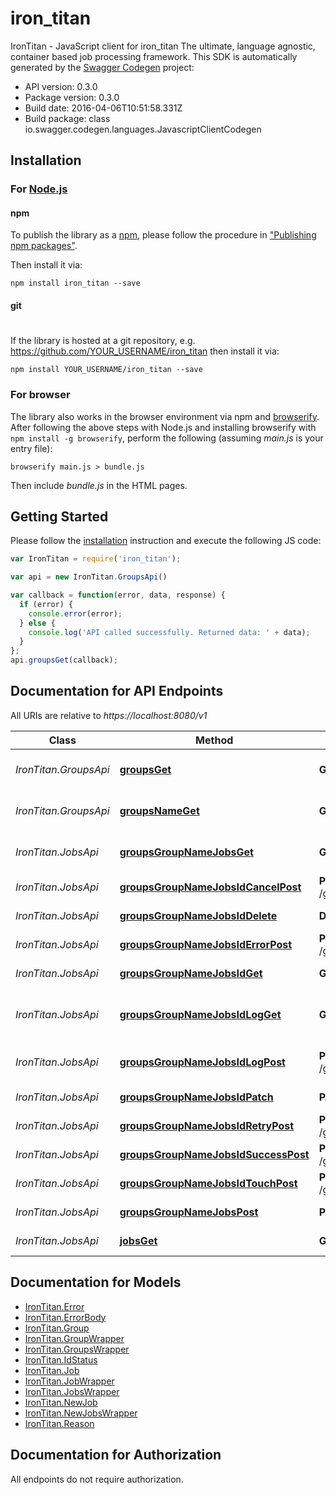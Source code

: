 # iron_titan

IronTitan - JavaScript client for iron_titan
The ultimate, language agnostic, container based job processing framework.
This SDK is automatically generated by the [Swagger Codegen](https://github.com/swagger-api/swagger-codegen) project:

- API version: 0.3.0
- Package version: 0.3.0
- Build date: 2016-04-06T10:51:58.331Z
- Build package: class io.swagger.codegen.languages.JavascriptClientCodegen

## Installation

### For [Node.js](https://nodejs.org/)

#### npm

To publish the library as a [npm](https://www.npmjs.com/),
please follow the procedure in ["Publishing npm packages"](https://docs.npmjs.com/getting-started/publishing-npm-packages).

Then install it via:

```shell
npm install iron_titan --save
```

#### git
#
If the library is hosted at a git repository, e.g.
https://github.com/YOUR_USERNAME/iron_titan
then install it via:

```shell
npm install YOUR_USERNAME/iron_titan --save
```

### For browser

The library also works in the browser environment via npm and [browserify](http://browserify.org/). After following
the above steps with Node.js and installing browserify with `npm install -g browserify`,
perform the following (assuming *main.js* is your entry file):

```shell
browserify main.js > bundle.js
```

Then include *bundle.js* in the HTML pages.

## Getting Started

Please follow the [installation](#installation) instruction and execute the following JS code:

```javascript
var IronTitan = require('iron_titan');

var api = new IronTitan.GroupsApi()

var callback = function(error, data, response) {
  if (error) {
    console.error(error);
  } else {
    console.log('API called successfully. Returned data: ' + data);
  }
};
api.groupsGet(callback);

```

## Documentation for API Endpoints

All URIs are relative to *https://localhost:8080/v1*

Class | Method | HTTP request | Description
------------ | ------------- | ------------- | -------------
*IronTitan.GroupsApi* | [**groupsGet**](docs/GroupsApi.md#groupsGet) | **GET** /groups | Get all group names.
*IronTitan.GroupsApi* | [**groupsNameGet**](docs/GroupsApi.md#groupsNameGet) | **GET** /groups/{name} | Get information for a group.
*IronTitan.JobsApi* | [**groupsGroupNameJobsGet**](docs/JobsApi.md#groupsGroupNameJobsGet) | **GET** /groups/{group_name}/jobs | Get job list by group name.
*IronTitan.JobsApi* | [**groupsGroupNameJobsIdCancelPost**](docs/JobsApi.md#groupsGroupNameJobsIdCancelPost) | **POST** /groups/{group_name}/jobs/{id}/cancel | Cancel a job.
*IronTitan.JobsApi* | [**groupsGroupNameJobsIdDelete**](docs/JobsApi.md#groupsGroupNameJobsIdDelete) | **DELETE** /groups/{group_name}/jobs/{id} | Delete the job.
*IronTitan.JobsApi* | [**groupsGroupNameJobsIdErrorPost**](docs/JobsApi.md#groupsGroupNameJobsIdErrorPost) | **POST** /groups/{group_name}/jobs/{id}/error | Mark job as failed.
*IronTitan.JobsApi* | [**groupsGroupNameJobsIdGet**](docs/JobsApi.md#groupsGroupNameJobsIdGet) | **GET** /groups/{group_name}/jobs/{id} | Gets job by id
*IronTitan.JobsApi* | [**groupsGroupNameJobsIdLogGet**](docs/JobsApi.md#groupsGroupNameJobsIdLogGet) | **GET** /groups/{group_name}/jobs/{id}/log | Get the log of a completed job.
*IronTitan.JobsApi* | [**groupsGroupNameJobsIdLogPost**](docs/JobsApi.md#groupsGroupNameJobsIdLogPost) | **POST** /groups/{group_name}/jobs/{id}/log | Send in a log for storage.
*IronTitan.JobsApi* | [**groupsGroupNameJobsIdPatch**](docs/JobsApi.md#groupsGroupNameJobsIdPatch) | **PATCH** /groups/{group_name}/jobs/{id} | Update a job
*IronTitan.JobsApi* | [**groupsGroupNameJobsIdRetryPost**](docs/JobsApi.md#groupsGroupNameJobsIdRetryPost) | **POST** /groups/{group_name}/jobs/{id}/retry | Retry a job.
*IronTitan.JobsApi* | [**groupsGroupNameJobsIdSuccessPost**](docs/JobsApi.md#groupsGroupNameJobsIdSuccessPost) | **POST** /groups/{group_name}/jobs/{id}/success | Mark job as succeeded.
*IronTitan.JobsApi* | [**groupsGroupNameJobsIdTouchPost**](docs/JobsApi.md#groupsGroupNameJobsIdTouchPost) | **POST** /groups/{group_name}/jobs/{id}/touch | Extend job timeout.
*IronTitan.JobsApi* | [**groupsGroupNameJobsPost**](docs/JobsApi.md#groupsGroupNameJobsPost) | **POST** /groups/{group_name}/jobs | Enqueue Job
*IronTitan.JobsApi* | [**jobsGet**](docs/JobsApi.md#jobsGet) | **GET** /jobs | Get next job.


## Documentation for Models

 - [IronTitan.Error](docs/Error.md)
 - [IronTitan.ErrorBody](docs/ErrorBody.md)
 - [IronTitan.Group](docs/Group.md)
 - [IronTitan.GroupWrapper](docs/GroupWrapper.md)
 - [IronTitan.GroupsWrapper](docs/GroupsWrapper.md)
 - [IronTitan.IdStatus](docs/IdStatus.md)
 - [IronTitan.Job](docs/Job.md)
 - [IronTitan.JobWrapper](docs/JobWrapper.md)
 - [IronTitan.JobsWrapper](docs/JobsWrapper.md)
 - [IronTitan.NewJob](docs/NewJob.md)
 - [IronTitan.NewJobsWrapper](docs/NewJobsWrapper.md)
 - [IronTitan.Reason](docs/Reason.md)


## Documentation for Authorization

 All endpoints do not require authorization.

